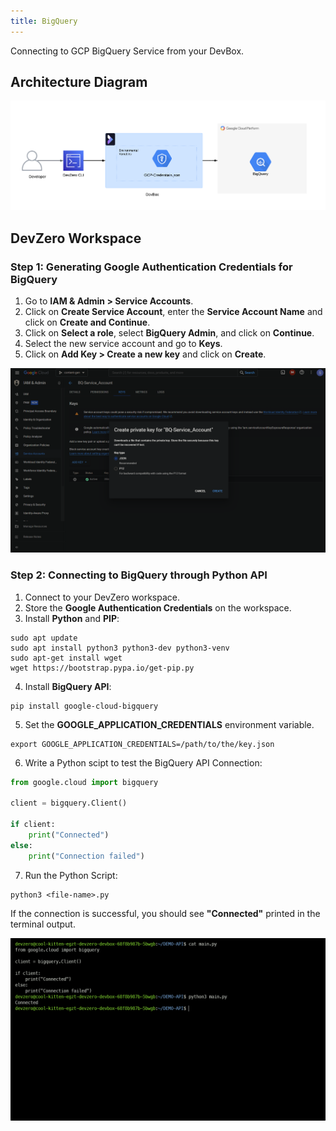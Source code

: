 ```yaml
---
title: BigQuery
---
```

Connecting to GCP BigQuery Service from your DevBox.

## Architecture Diagram

![GCP BigQuery Architecture](../../../.gitbook/assets/gcp-bigquery-architecture.png)

## DevZero Workspace

### Step 1: Generating Google Authentication Credentials for BigQuery

1. Go to **IAM & Admin > Service Accounts**.
2. Click on **Create Service Account**, enter the **Service Account Name** and click on **Create and Continue**.
3. Click on **Select a role**, select **BigQuery Admin**, and click on **Continue**.
4. Select the new service account and go to **Keys**.
5. Click on **Add Key > Create a new key** and click on **Create**.

![GCP BigQuery Key Creation](../../../.gitbook/assets/gcp-bigquery-key-creation.png)

### Step 2: Connecting to BigQuery through Python API

1. Connect to your DevZero workspace.
2. Store the **Google Authentication Credentials** on the workspace.
3. Install **Python** and **PIP**:

```
sudo apt update
sudo apt install python3 python3-dev python3-venv
sudo apt-get install wget
wget https://bootstrap.pypa.io/get-pip.py
```

4. Install **BigQuery API**:

```
pip install google-cloud-bigquery
```

5. Set the **GOOGLE_APPLICATION_CREDENTIALS** environment variable.

```
export GOOGLE_APPLICATION_CREDENTIALS=/path/to/the/key.json
```

6. Write a Python scipt to test the BigQuery API Connection:

```python
from google.cloud import bigquery

client = bigquery.Client()

if client:
    print("Connected")
else:
    print("Connection failed")
```

7. Run the Python Script:

```
python3 <file-name>.py
```

If the connection is successful, you should see **"Connected"** printed in the terminal output.

![GCP BigQuery Connection](../../../.gitbook/assets/gcp-bigquery-connection.png)
